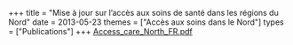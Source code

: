 +++
title = "Mise à jour sur l’accès aux soins de santé dans les régions du Nord"
date = 2013-05-23
themes = ["Accès aux soins dans le Nord"]
types = ["Publications"]
+++
[Access\_care\_North\_FR.pdf](/files/Access_care_North_FR.pdf)
